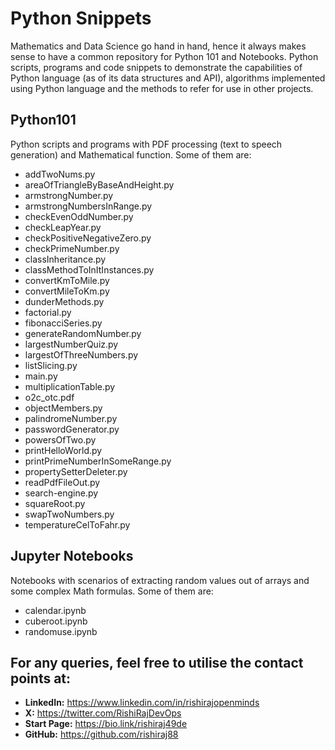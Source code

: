 # Python Snippets
Mathematics and Data Science go hand in hand, hence it always makes sense to have a common repository for Python 101 and Notebooks. Python scripts, programs and code snippets to demonstrate the capabilities of Python language (as of its data structures and API), algorithms implemented using Python language and the methods to refer for use in other projects.

## Python101
Python scripts and programs with PDF processing (text to speech generation) and Mathematical function. Some of them are:
- addTwoNums.py
- areaOfTriangleByBaseAndHeight.py
- armstrongNumber.py
- armstrongNumbersInRange.py
- checkEvenOddNumber.py
- checkLeapYear.py
- checkPositiveNegativeZero.py
- checkPrimeNumber.py
- classInheritance.py
- classMethodToInItInstances.py
- convertKmToMile.py
- convertMileToKm.py
- dunderMethods.py
- factorial.py
- fibonacciSeries.py
- generateRandomNumber.py
- largestNumberQuiz.py
- largestOfThreeNumbers.py
- listSlicing.py
- main.py
- multiplicationTable.py
- o2c_otc.pdf
- objectMembers.py
- palindromeNumber.py
- passwordGenerator.py
- powersOfTwo.py
- printHelloWorld.py
- printPrimeNumberInSomeRange.py
- propertySetterDeleter.py
- readPdfFileOut.py
- search-engine.py
- squareRoot.py
- swapTwoNumbers.py
- temperatureCelToFahr.py

## Jupyter Notebooks
Notebooks with scenarios of extracting random values out of arrays and some complex Math formulas. Some of them are:
- calendar.ipynb
- cuberoot.ipynb
- randomuse.ipynb

## For any queries, feel free to utilise the contact points at:
- **LinkedIn:** <https://www.linkedin.com/in/rishirajopenminds>
- **X:** <https://twitter.com/RishiRajDevOps>
- **Start Page:** <https://bio.link/rishiraj49de>
- **GitHub:** <https://github.com/rishiraj88>
